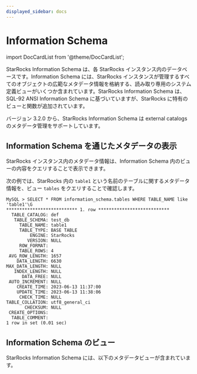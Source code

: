 ```yaml
---
displayed_sidebar: docs
---
```


# Information Schema

import DocCardList from '@theme/DocCardList';

StarRocks Information Schema は、各 StarRocks インスタンス内のデータベースです。Information Schema には、StarRocks インスタンスが管理するすべてのオブジェクトの広範なメタデータ情報を格納する、読み取り専用のシステム定義ビューがいくつか含まれています。StarRocks Information Schema は、SQL-92 ANSI Information Schema に基づいていますが、StarRocks に特有のビューと関数が追加されています。

バージョン 3.2.0 から、StarRocks Information Schema は external catalogs のメタデータ管理をサポートしています。

## Information Schema を通じたメタデータの表示

StarRocks インスタンス内のメタデータ情報は、Information Schema 内のビューの内容をクエリすることで表示できます。

次の例では、StarRocks 内の `table1` という名前のテーブルに関するメタデータ情報を、ビュー `tables` をクエリすることで確認します。

```Plain
MySQL > SELECT * FROM information_schema.tables WHERE TABLE_NAME like 'table1'\G
*************************** 1. row ***************************
  TABLE_CATALOG: def
   TABLE_SCHEMA: test_db
     TABLE_NAME: table1
     TABLE_TYPE: BASE TABLE
         ENGINE: StarRocks
        VERSION: NULL
     ROW_FORMAT: 
     TABLE_ROWS: 4
 AVG_ROW_LENGTH: 1657
    DATA_LENGTH: 6630
MAX_DATA_LENGTH: NULL
   INDEX_LENGTH: NULL
      DATA_FREE: NULL
 AUTO_INCREMENT: NULL
    CREATE_TIME: 2023-06-13 11:37:00
    UPDATE_TIME: 2023-06-13 11:38:06
     CHECK_TIME: NULL
TABLE_COLLATION: utf8_general_ci
       CHECKSUM: NULL
 CREATE_OPTIONS: 
  TABLE_COMMENT: 
1 row in set (0.01 sec)
```

## Information Schema のビュー

StarRocks Information Schema には、以下のメタデータビューが含まれています。

<DocCardList />